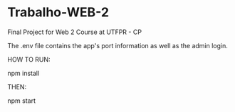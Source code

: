 # Trabalho-WEB-2
Final Project for Web 2 Course at UTFPR - CP

The .env file contains the app's port information as well as the admin login.

HOW TO RUN:

npm install

THEN:

npm start

